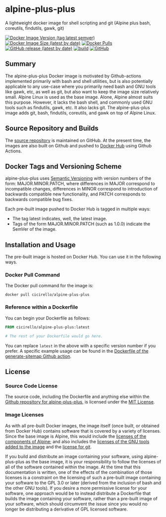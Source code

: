 # alpine-plus-plus
A lightweight docker image for shell scripting and git (Alpine plus bash, coreutils, findutils, gawk, git)

[![Docker Image Version (tag latest semver)](https://img.shields.io/docker/v/cicirello/alpine-plus-plus/latest?label=Docker%20Hub&logo=docker)](https://hub.docker.com/r/cicirello/alpine-plus-plus)
[![Docker Image Size (latest by date)](https://img.shields.io/docker/image-size/cicirello/alpine-plus-plus?logo=docker)](https://hub.docker.com/r/cicirello/alpine-plus-plus)
[![Docker Pulls](https://img.shields.io/docker/pulls/cicirello/alpine-plus-plus?logo=docker)](https://hub.docker.com/r/cicirello/alpine-plus-plus)
[![GitHub release (latest by date)](https://img.shields.io/github/v/release/cicirello/alpine-plus-plus?logo=github)](https://github.com/cicirello/alpine-plus-plus/releases)
[![build](https://github.com/cicirello/alpine-plus-plus/workflows/build/badge.svg)](https://github.com/cicirello/alpine-plus-plus/actions)
[![GitHub](https://img.shields.io/github/license/cicirello/alpine-plus-plus)](https://github.com/cicirello/alpine-plus-plus/blob/master/LICENSE)

## Summary
The alpine-plus-plus Docker image is motivated by 
Github-actions implemented primarily with bash 
and shell utilities, but is also potentially 
applicable to any use-case where you primarily 
need bash and GNU tools like gawk, etc, as well 
as git, but also want to keep the image size 
relatively small. Alpine Linux is used as the base 
image. Alone, Alpine almost suits this purpose. 
However, it lacks the bash shell, and commonly 
used GNU tools such as findutils, gawk, etc. It 
also lacks git. The alpine-plus-plus image adds 
git, bash, findutils, coreutils, and gawk on top 
of Alpine Linux.


## Source Repository and Builds

The [source repository](https://github.com/cicirello/alpine-plus-plus) is maintained on GitHub.  At the present time, the images are also built on Github and pushed to [Docker Hub](https://hub.docker.com/r/cicirello/alpine-plus-plus) using Github Actions.


## Docker Tags and Versioning Scheme

alpine-plus-plus uses [Semantic Versioning](https://semver.org/) with 
version numbers of the form: MAJOR.MINOR.PATCH, where differences in 
MAJOR correspond to incompatible changes, differences in MINOR 
correspond to introduction of backwards compatible new functionality, 
and PATCH corresponds to backwards compatible bug fixes.

Each pre-built image pushed to Docker Hub is tagged in multiple
ways:
* The tag latest indicates, well, the latest image.
* Tags of the form MAJOR.MINOR.PATCH (such as 1.0.0) indicate the SemVer of the image.


## Installation and Usage

The pre-built image is hosted on Docker Hub.  You can use it 
in the following ways.

### Docker Pull Command
The Docker pull command for the image is:

```
docker pull cicirello/alpine-plus-plus
```

### Reference within a Dockerfile
You can begin your Dockerfile as follows:

```Dockerfile
FROM cicirello/alpine-plus-plus:latest

# The rest of your Dockerfile would go here.
```

You can replace `latest` in the above with 
a specific version number if you prefer.
A specific example usage can be found in the [Dockerfile
of the generate-sitemap Github 
action](https://github.com/cicirello/generate-sitemap/blob/master/Dockerfile).


## License
### Source Code License
The source code, including the Dockerfile and anything
else within the [Github repository for alpine-plus-plus](https://github.com/cicirello/alpine-plus-plus), is licensed under the
[MIT License](https://github.com/cicirello/alpine-plus-plus/blob/master/LICENSE).

### Image Licenses
As with all pre-built Docker images, the image itself (once built, or obtained from
Docker Hub) contains software that is covered by a
variety of licenses. Since the base image is Alpine, this would include
the [licenses of the components of Alpine](https://pkgs.alpinelinux.org/);
and also includes the [licenses of the GNU tools added to the image](https://www.gnu.org/licenses/gpl-3.0.en.html)
and the [license for git](https://git-scm.com/).  

If you build and distribute an image containing your software, 
using alpine-plus-plus as the base image, it
is your responsibility to follow the licenses of all of the
software contained within the image.  At the time that this documentation
is written, one of the effects of the combination of those licenses is
a constraint on the licensing of such a pre-built image containing 
your software to the GPL 3.0 or later (derived from the inclusion of bash 
and the other GNU tools).  If you desire a more permissive license
for your software, one approach would be to instead distribute a
Dockerfile that builds the image containing your software, 
rather than a pre-built image of your software, which should circumvent the
issue since you would no longer be distributing a derivative of 
GPL licensed software.
